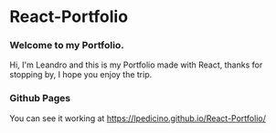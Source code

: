 # React-Portfolio

### Welcome to my Portfolio.

Hi, I'm Leandro and this is my Portfolio made with React, thanks for stopping by, I hope you enjoy the trip.


### Github Pages

You can see it working at https://lpedicino.github.io/React-Portfolio/
